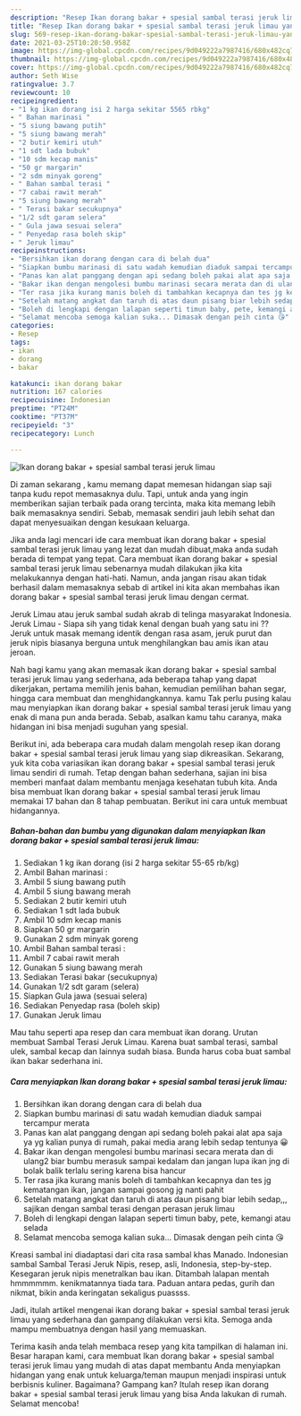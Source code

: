 ```yaml
---
description: "Resep Ikan dorang bakar + spesial sambal terasi jeruk limau yang nikmat Untuk Jualan"
title: "Resep Ikan dorang bakar + spesial sambal terasi jeruk limau yang nikmat Untuk Jualan"
slug: 569-resep-ikan-dorang-bakar-spesial-sambal-terasi-jeruk-limau-yang-nikmat-untuk-jualan
date: 2021-03-25T10:20:50.958Z
image: https://img-global.cpcdn.com/recipes/9d049222a7987416/680x482cq70/ikan-dorang-bakar-spesial-sambal-terasi-jeruk-limau-foto-resep-utama.jpg
thumbnail: https://img-global.cpcdn.com/recipes/9d049222a7987416/680x482cq70/ikan-dorang-bakar-spesial-sambal-terasi-jeruk-limau-foto-resep-utama.jpg
cover: https://img-global.cpcdn.com/recipes/9d049222a7987416/680x482cq70/ikan-dorang-bakar-spesial-sambal-terasi-jeruk-limau-foto-resep-utama.jpg
author: Seth Wise
ratingvalue: 3.7
reviewcount: 10
recipeingredient:
- "1 kg ikan dorang isi 2 harga sekitar 5565 rbkg"
- " Bahan marinasi "
- "5 siung bawang putih"
- "5 siung bawang merah"
- "2 butir kemiri utuh"
- "1 sdt lada bubuk"
- "10 sdm kecap manis"
- "50 gr margarin"
- "2 sdm minyak goreng"
- " Bahan sambal terasi "
- "7 cabai rawit merah"
- "5 siung bawang merah"
- " Terasi bakar secukupnya"
- "1/2 sdt garam selera"
- " Gula jawa sesuai selera"
- " Penyedap rasa boleh skip"
- " Jeruk limau"
recipeinstructions:
- "Bersihkan ikan dorang dengan cara di belah dua"
- "Siapkan bumbu marinasi di satu wadah kemudian diaduk sampai tercampur merata"
- "Panas kan alat panggang dengan api sedang boleh pakai alat apa saja ya yg kalian punya di rumah, pakai media arang lebih sedap tentunya 😀"
- "Bakar ikan dengan mengolesi bumbu marinasi secara merata dan di ulang2 biar bumbu merasuk sampai kedalam dan jangan lupa ikan jng di bolak balik terlalu sering karena bisa hancur"
- "Ter rasa jika kurang manis boleh di tambahkan kecapnya dan tes jg kematangan ikan, jangan sampai gosong jg nanti pahit"
- "Setelah matang angkat dan taruh di atas daun pisang biar lebih sedap,,, sajikan dengan sambal terasi dengan perasan jeruk limau"
- "Boleh di lengkapi dengan lalapan seperti timun baby, pete, kemangi atau selada"
- "Selamat mencoba semoga kalian suka... Dimasak dengan peih cinta 😘"
categories:
- Resep
tags:
- ikan
- dorang
- bakar

katakunci: ikan dorang bakar 
nutrition: 167 calories
recipecuisine: Indonesian
preptime: "PT24M"
cooktime: "PT37M"
recipeyield: "3"
recipecategory: Lunch

---
```



![Ikan dorang bakar + spesial sambal terasi jeruk limau](https://img-global.cpcdn.com/recipes/9d049222a7987416/680x482cq70/ikan-dorang-bakar-spesial-sambal-terasi-jeruk-limau-foto-resep-utama.jpg)

Di zaman  sekarang , kamu memang dapat memesan hidangan siap saji tanpa kudu repot memasaknya dulu. Tapi, untuk anda yang ingin memberikan sajian terbaik pada orang tercinta, maka kita memang lebih baik memasaknya sendiri. Sebab, memasak sendiri jauh lebih sehat dan dapat menyesuaikan dengan kesukaan keluarga.

Jika anda lagi mencari ide cara membuat ikan dorang bakar + spesial sambal terasi jeruk limau yang lezat dan mudah dibuat,maka anda sudah berada di tempat yang tepat. Cara membuat ikan dorang bakar + spesial sambal terasi jeruk limau  sebenarnya mudah dilakukan jika kita melakukannya dengan hati-hati. Namun, anda jangan risau akan tidak berhasil dalam memasaknya 
sebab di artikel ini kita akan membahas ikan dorang bakar + spesial sambal terasi jeruk limau dengan cermat.  

Jeruk Limau atau jeruk sambal sudah akrab di telinga masyarakat Indonesia. Jeruk Limau - Siapa sih yang tidak kenal dengan buah yang satu ini ?? Jeruk untuk masak memang identik dengan rasa asam, jeruk purut dan jeruk nipis biasanya berguna untuk menghilangkan bau amis ikan atau jeroan.

Nah bagi kamu yang akan memasak ikan dorang bakar + spesial sambal terasi jeruk limau yang sederhana, ada beberapa tahap yang dapat dikerjakan, pertama memilih jenis bahan, kemudian pemilihan bahan segar, hingga cara membuat dan menghidangkannya. kamu Tak perlu pusing kalau mau menyiapkan ikan dorang bakar + spesial sambal terasi jeruk limau yang enak di mana pun anda berada. Sebab, asalkan kamu  tahu caranya, maka hidangan ini bisa menjadi suguhan yang spesial.

Berikut ini, ada beberapa cara mudah dalam mengolah resep ikan dorang bakar + spesial sambal terasi jeruk limau yang siap dikreasikan. Sekarang, yuk kita coba variasikan ikan dorang bakar + spesial sambal terasi jeruk limau sendiri di rumah. Tetap dengan bahan sederhana, sajian ini bisa memberi manfaat dalam membantu menjaga kesehatan tubuh kita. Anda bisa membuat Ikan dorang bakar + spesial sambal terasi jeruk limau memakai 17 bahan dan 8 tahap pembuatan. Berikut ini cara untuk membuat hidangannya.

<!--inarticleads1-->

##### Bahan-bahan dan bumbu yang digunakan dalam menyiapkan Ikan dorang bakar + spesial sambal terasi jeruk limau:

1. Sediakan 1 kg ikan dorang (isi 2 harga sekitar 55-65 rb/kg)
1. Ambil  Bahan marinasi :
1. Ambil 5 siung bawang putih
1. Ambil 5 siung bawang merah
1. Sediakan 2 butir kemiri utuh
1. Sediakan 1 sdt lada bubuk
1. Ambil 10 sdm kecap manis
1. Siapkan 50 gr margarin
1. Gunakan 2 sdm minyak goreng
1. Ambil  Bahan sambal terasi :
1. Ambil 7 cabai rawit merah
1. Gunakan 5 siung bawang merah
1. Sediakan  Terasi bakar (secukupnya)
1. Gunakan 1/2 sdt garam (selera)
1. Siapkan  Gula jawa (sesuai selera)
1. Sediakan  Penyedap rasa (boleh skip)
1. Gunakan  Jeruk limau


Mau tahu seperti apa resep dan cara membuat ikan dorang. Urutan membuat Sambal Terasi Jeruk Limau. Karena buat sambal terasi, sambal ulek, sambal kecap dan lainnya sudah biasa. Bunda harus coba buat sambal ikan bakar sederhana ini. 

<!--inarticleads2-->

##### Cara menyiapkan Ikan dorang bakar + spesial sambal terasi jeruk limau:

1. Bersihkan ikan dorang dengan cara di belah dua
1. Siapkan bumbu marinasi di satu wadah kemudian diaduk sampai tercampur merata
1. Panas kan alat panggang dengan api sedang boleh pakai alat apa saja ya yg kalian punya di rumah, pakai media arang lebih sedap tentunya 😀
1. Bakar ikan dengan mengolesi bumbu marinasi secara merata dan di ulang2 biar bumbu merasuk sampai kedalam dan jangan lupa ikan jng di bolak balik terlalu sering karena bisa hancur
1. Ter rasa jika kurang manis boleh di tambahkan kecapnya dan tes jg kematangan ikan, jangan sampai gosong jg nanti pahit
1. Setelah matang angkat dan taruh di atas daun pisang biar lebih sedap,,, sajikan dengan sambal terasi dengan perasan jeruk limau
1. Boleh di lengkapi dengan lalapan seperti timun baby, pete, kemangi atau selada
1. Selamat mencoba semoga kalian suka... Dimasak dengan peih cinta 😘


Kreasi sambal ini diadaptasi dari cita rasa sambal khas Manado. Indonesian sambal Sambal Terasi Jeruk Nipis, resep, asli, Indonesia, step-by-step. Kesegaran jeruk nipis menetralkan bau ikan. Ditambah lalapan mentah hmmmmmm. kenikmatannya tiada tara. Paduan antara pedas, gurih dan nikmat, bikin anda keringatan sekaligus puassss. 

Jadi, itulah artikel mengenai  ikan dorang bakar + spesial sambal terasi jeruk limau  yang sederhana dan gampang dilakukan versi kita. Semoga anda mampu membuatnya dengan hasil yang memuaskan. 

Terima kasih anda telah membaca resep yang kita tampilkan di halaman ini. Besar harapan kami, cara membuat  Ikan dorang bakar + spesial sambal terasi jeruk limau yang mudah di atas dapat membantu Anda menyiapkan hidangan yang enak untuk keluarga/teman maupun menjadi inspirasi untuk berbisnis kuliner. Bagaimana? Gampang kan? Itulah resep ikan dorang bakar + spesial sambal terasi jeruk limau yang bisa Anda lakukan di rumah. Selamat mencoba!


